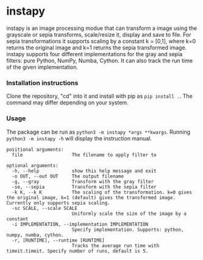 # instapy
instapy is an image processing modue that can transform a image using the grayscale or sepia transforms, scale/resize it, display and save to file.
For sepia transformations it supports scaling by a constant k = [0,1], where k=0 returns the original image and k=1 returns the sepia transformed image.
instapy supports four different implementations for the gray and sepia filters: pure Python, NumPy, Numba, Cython. It can also track the run time of the given implementation.

### Installation instructions
Clone the repository, "cd" into it and install with pip as `pip install .`. The command may differ depending on your system.

### Usage
The package can be run as `python3 -m instapy *args **kwargs`.
Running `python3 -m instapy -h` will display the instruction manual.
```
positional arguments:
  file                  The filename to apply filter to

optional arguments:
  -h, --help            show this help message and exit
  -o OUT, --out OUT     The output filename
  -g, --gray            Transform with the gray filter
  -se, --sepia          Transform with the sepia filter
  -k K, --k K           The scaling of the transformation. k=0 gives the original image, k=1 (default) gives the transformed image. Currently only supports sepia scaling.
  -sc SCALE, --scale SCALE
                        Uniformly scale the size of the image by a constant
  -i IMPLEMENTATION, --implementation IMPLEMENTATION
                        Specify implementation. Supports: python, numpy, numba, cython.
  -r, [RUNTIME], --runtime [RUNTIME]
                        Tracks the average run time with timeit.timeit. Specify number of runs, default is 5.

```